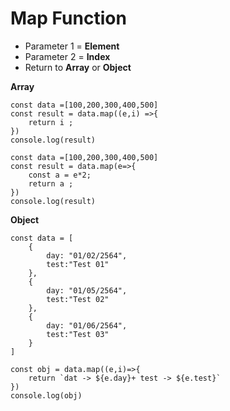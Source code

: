 # Map Function
- Parameter  1 = **Element**
- Parameter  2 = **Index**
- Return to **Array** or **Object**

**Array**

```
const data =[100,200,300,400,500]
const result = data.map((e,i) =>{
    return i ;
})
console.log(result)
```

```
const data =[100,200,300,400,500]
const result = data.map(e=>{
    const a = e*2;
    return a ;
})
console.log(result)
```

**Object**

```
const data = [
    {
        day: "01/02/2564",
        test:"Test 01"
    },
    {
        day: "01/05/2564",
        test:"Test 02"
    },
    {
        day: "01/06/2564",
        test:"Test 03"
    }
]

const obj = data.map((e,i)=>{
    return `dat -> ${e.day}+ test -> ${e.test}`
})
console.log(obj)

```